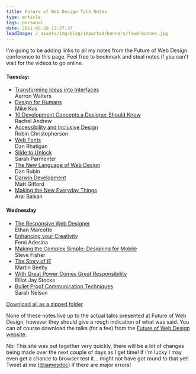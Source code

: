```yaml
---
title: Future of Web Design Talk Notes
type: article
tags: personal
date: 2011-05-28 13:27:37
leadImage: /_assets/img/blog/imported/banners/fowd-banner.jpg
---
```


<p>I'm going to be adding links to all my notes from the Future of Web Design conference to this page.  Feel free to bookmark and steal notes if you can't wait for the videos to go online.</p>
<h4>Tuesday:</h4>
<ul>
<li><a href="http://lncn.eu/cdfv">Transforming Ideas into Interfaces</a><br />Aarron Walters</li>
<li><a href="http://lncn.eu/ip5">Design for Humans</a><br />Mike Kus</li>
<li><a href="http://lncn.eu/u79">10 Development Concepts a Designer Should Know</a><br />Rachel Andrew</li>
<li><a href="http://lncn.eu/diz">Accessibility and Inclusive Design</a><br />Robin Christopherson</li>
<li><a href="http://lncn.eu/gpr">Web Fonts</a><br />Dan Rhatigan</li>
<li><a href="http://lncn.eu/ci4">Slide to Unlock</a><br />Sarah Parmenter</li>
<li><a href="http://lncn.eu/bq5">The New Language of Web Design</a><br />Dan Rubin</li>
<li><a href="http://lncn.eu/gk4">Darwin Development</a><br />Matt Gifford</li>
<li><a href="http://lncn.eu/chq">Making the New Everyday Things</a><br />Aral Balkan</li>
</ul>
<h4>Wednesday</h4>
<ul>
<li><a href="http://lncn.eu/aefw">The Responsive Web Designer</a><br />Ethan Marcotte</li>
<li><a href="http://lncn.eu/fuw">Enhancing your Creativity</a><br />Femi Adesina</li>
<li><a href="http://lncn.eu/kpr">Making the Complex Simple: Designing for Mobile</a><br />Steve Fisher</li>
<li><a href="http://lncn.eu/pu9">The Story of IE</a><br />Martin Beeby</li>
<li><a href="http://lncn.eu/jt6">With Great Power Comes Great Responsibility</a><br />Elliot Jay Stocks</li>
<li><a href="http://lncn.eu/abe9">Bullet Proof Communication Techniques</a><br />Sarah Nelson</li>
</ul>
<p><a href="notes.zip">Download all as a zipped folder</a></p>
<p>None of these notes live up to the actual talks presented at Future of Web Design, however they should give a rough indication of what was said.  You can of course download the talks (for a fee) from the <a href="http://futureofwebdesign.com/london-2011/">Future of Web Design website</a>.</p>
<p>Nb: This site was put together very quickly, there will be a lot of changes being made over the next couple of days as I get time!  If I'm lucky I may even get a chance to browser test it... might not have got round to that yet! Tweet at me (<a href="http://www.twitter.com/jamesdoc">@jamesdoc</a>) if there are major errors!</p>
